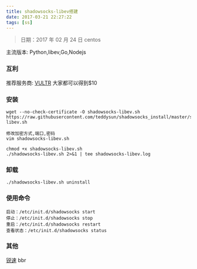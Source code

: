 ```yaml
---
title: shadowsocks-libev搭建
date: 2017-03-21 22:27:22
tags: [ss]
---
```


> 日期：2017 年 02 月 24 日
> centos

主流版本: Python,libev,Go,Nodejs

### 互利

推荐服务商: [VULTR](https://www.vultr.com/?ref=6877343)
大家都可以得到$10

### 安装

````
wget --no-check-certificate -O shadowsocks-libev.sh https://raw.githubusercontent.com/teddysun/shadowsocks_install/master/shadowsocks-libev.sh

修改加密方式,端口,密码
vim shadowsocks-libev.sh

chmod +x shadowsocks-libev.sh
./shadowsocks-libev.sh 2>&1 | tee shadowsocks-libev.log
````

### 卸载

````
./shadowsocks-libev.sh uninstall
````

### 使用命令

````
启动：/etc/init.d/shadowsocks start
停止：/etc/init.d/shadowsocks stop
重启：/etc/init.d/shadowsocks restart
查看状态：/etc/init.d/shadowsocks status
````


### 其他

[锐速](https://www.91yun.org/serverspeeder91yun)
bbr


